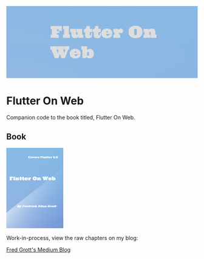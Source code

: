 ![flutter on web](./media/repo-image-header.png)

# Flutter On Web

Companion code to the book titled, Flutter On Web.

## Book

![book](./media/flutter-on-web-small.png)

Work-in-process, view the raw chapters on my blog:

[Fred Grott's Medium Blog](https://fredgrott.medium.com)